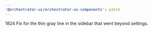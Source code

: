 ```yaml
---
'@orchestrator-ui/orchestrator-ui-components': patch
---
```


1824 Fix for the thin gray line in the sidebar that went beyond settings.
